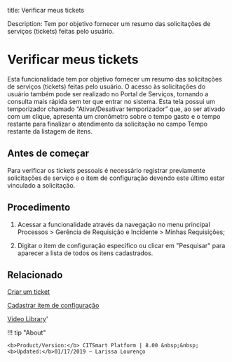 title: Verificar meus tickets

Description: Tem por objetivo fornecer um resumo das solicitações de serviços (tickets) feitas pelo usuário. 
# Verificar meus tickets

Esta funcionalidade tem por objetivo fornecer um resumo das solicitações de serviços (tickets) feitas pelo usuário.
O acesso às solicitações do usuário também pode ser realizado no Portal de Serviços, tornando a consulta mais rápida sem ter que entrar no sistema.
Esta tela possui um temporizador chamado “Ativar/Desativar temporizador” que, ao ser ativado com um clique, apresenta um cronômetro sobre o tempo gasto e o tempo restante para finalizar o atendimento da solicitação no campo Tempo restante da listagem de itens.

Antes de começar
----------------

Para verificar os tickets pessoais é necessário registrar previamente
solicitações de serviço e o item de configuração devendo este último estar
vinculado a solicitação.

Procedimento
------------

1.  Acessar a funcionalidade através da navegação no menu principal Processos \>
    Gerência de Requisição e Incidente \> Minhas Requisições;

2.  Digitar o item de configuração específico ou clicar em "Pesquisar" para
    aparecer a lista de todos os itens cadastrados.

Relacionado
-----------

[Criar um ticket](/pt-br/citsmart-platform-8/processes/tickets/use/create-ticket.html)

[Cadastrar item de configuração](/pt-br/citsmart-platform-8/processes/configuration/use/register-CI.html)

<i class='fa fa-youtube-play  fa-2x' style='color:#97ce17;vertical-align: middle;'> </i> [Video Library](https://www.youtube.com/playlist?list=PLB5qK2uzf2ROn4Xs6UdH84Ujzta2iJ6Ei)'

!!! tip "About"

    <b>Product/Version:</b> CITSmart Platform | 8.00 &nbsp;&nbsp;
    <b>Updated:</b>01/17/2019 – Larissa Lourenço

